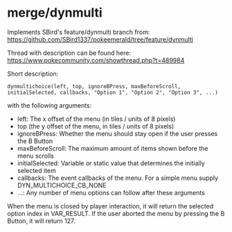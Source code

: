 # merge/dynmulti

Implements SBird's feature/dynmulti branch from:
https://github.com/SBird1337/pokeemerald/tree/feature/dynmulti

Thread with description can be found here:
https://www.pokecommunity.com/showthread.php?t=489984

Short description:
```
dynmultichoice(left, top, ignoreBPress, maxBeforeScroll, initialSelected, callbacks, "Option 1", "Option 2", "Option 3", ...)
```

with the following arguments:

- left: The x offset of the menu (in tiles / units of 8 pixels)
- top (the y offset of the menu, in tiles / units of 8 pixels)
- ignoreBPress: Whether the menu should stay open if the user presses the B Button
- maxBeforeScroll: The maximum amount of items shown before the menu scrolls
- initialSelected: Variable or static value that determines the initially selected item
- callbacks: The event callbacks of the menu. For a simple menu supply DYN_MULTICHOICE_CB_NONE
- ...: Any number of menu options can follow after these arguments

When the menu is closed by player interaction, it will return the selected option index in VAR_RESULT. If the user aborted the menu by pressing the B Button, it will return 127.